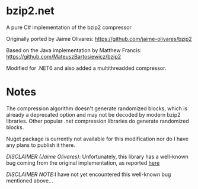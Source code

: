 # bzip2.net
A pure C# implementation of the bzip2 compressor

Originally ported by Jaime Olivares: https://github.com/jaime-olivares/bzip2

Based on the Java implementation by Matthew Francis: https://github.com/MateuszBartosiewicz/bzip2

Modified for .NET6 and also added a multithreadded compressor.

# Notes

The compression algorithm doesn't generate randomized blocks, which is already a deprecated option and may not be decoded by modern bzip2 libraries. Other popular .net compression libraries do generate randomized blocks.

Nuget package is currently not available for this modification nor do I have any plans to publish it there.

_DISCLAIMER (Jaime Olivares)_: Unfortunately, this library has a well-known bug coming from the original implementation, as reported [here](https://github.com/MateuszBartosiewicz/bzip2/issues/1)

_DISCLAIMER NOTE_:I have not yet encountered this well-known bug mentioned above...
